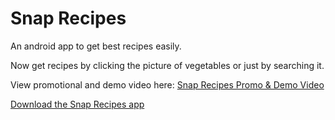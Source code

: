 # Snap Recipes

An android app to get best recipes easily.

Now get recipes by clicking the picture of vegetables or just by searching it.

View promotional and demo video here:
[Snap Recipes Promo & Demo Video](https://youtu.be/xCo7o3KEcQI)

[Download the Snap Recipes app](http://bit.ly/2OXbuVm)
